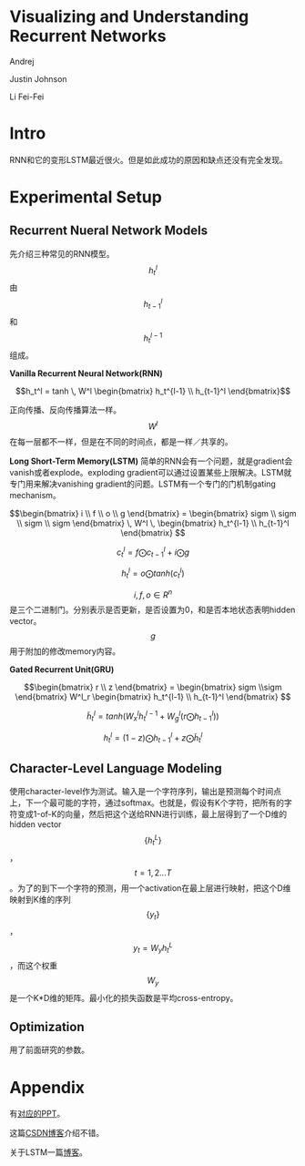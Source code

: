 # Visualizing and Understanding Recurrent Networks

Andrej

Justin Johnson

Li Fei-Fei

# Intro

RNN和它的变形LSTM最近很火。但是如此成功的原因和缺点还没有完全发现。

# Experimental Setup

## Recurrent Nueral Network Models

先介绍三种常见的RNN模型。$$h_t^l$$由$$h_{t-1}^l$$和$$h_t^{l-1}$$组成。

**Vanilla Recurrent Neural Network(RNN)**

$$h_t^l = tanh \, W^l \begin{bmatrix} h_t^{l-1} \\ h_{t-1}^l \end{bmatrix}$$

正向传播、反向传播算法一样。$$W^l$$在每一层都不一样，但是在不同的时间点，都是一样／共享的。

**Long Short-Term Memory(LSTM)** 简单的RNN会有一个问题，就是gradient会vanish或者explode。exploding gradient可以通过设置某些上限解决。LSTM就专门用来解决vanishing gradient的问题。LSTM有一个专门的门机制gating mechanism。

$$\begin{bmatrix} i \\ f \\ o \\ g \end{bmatrix} = \begin{bmatrix} sigm \\ sigm \\ sigm \\ sigm \end{bmatrix} \, W^l \, \begin{bmatrix} h_t^{l-1} \\ h_{t-1}^l \end{bmatrix} $$

$$c_t^l = f \bigodot c_{t-1}^l + i \bigodot g$$

$$h_t^l = o \bigodot tanh(c_t^l)$$

$$i, f, o \in R^n$$是三个二进制门。分别表示是否更新，是否设置为0，和是否本地状态表明hidden vector。$$g$$用于附加的修改memory内容。

**Gated Recurrent Unit(GRU)**

$$\begin{bmatrix} r \\ z \end{bmatrix} = \begin{bmatrix} sigm \\sigm \end{bmatrix} W^l_r \begin{bmatrix} h_t^{l-1} \\ h_{t-1}^l \end{bmatrix} $$

$$\tilde h_t^l = tanh(W_x^l h_t^{l-1} + W_g^l(r \bigodot h_{t-1}^l))$$

$$ h_t^l = (1-z) \bigodot h_{t-1}^l + z \bigodot \tilde h_t^l$$

## Character-Level Language Modeling

使用character-level作为测试。输入是一个字符序列，输出是预测每个时间点上，下一个最可能的字符，通过softmax。也就是，假设有K个字符，把所有的字符变成1-of-K的向量，然后把这个送给RNN进行训练，最上层得到了一个D维的hidden vector$$\{h_t^L\}$$，$$t=1,2...T$$。为了的到下一个字符的预测，用一个activation在最上层进行映射，把这个D维映射到K维的序列$$\{y_t\}$$，$$y_t = W_y h_t^L$$，而这个权重$$W_y$$是一个K*D维的矩阵。最小化的损失函数是平均cross-entropy。

## Optimization

用了前面研究的参数。

# Appendix

有[对应的PPT](http://www.robots.ox.ac.uk/~seminars/seminars/Extra/2015_07_06_AndrejKarpathy.pdf)。

这篇[CSDN博客](http://blog.csdn.net/Dark_Scope/article/details/47056361)介绍不错。

关于LSTM一篇[博客](http://colah.github.io/posts/2015-08-Understanding-LSTMs/)。